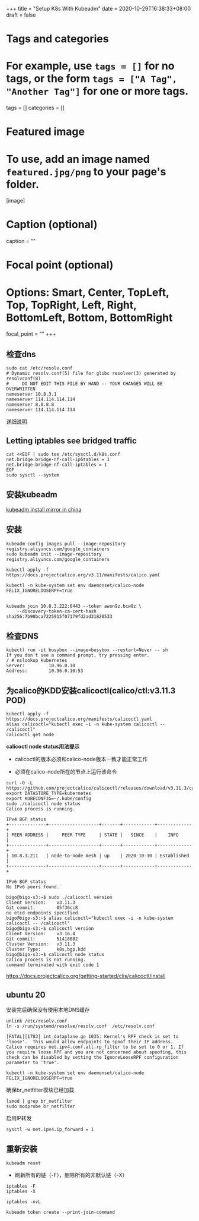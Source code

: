 +++
title = "Setup K8s With Kubeadm"
date = 2020-10-29T16:38:33+08:00
draft = false

# Tags and categories
# For example, use `tags = []` for no tags, or the form `tags = ["A Tag", "Another Tag"]` for one or more tags.
tags = []
categories = []

# Featured image
# To use, add an image named `featured.jpg/png` to your page's folder. 
[image]
  # Caption (optional)
  caption = ""

  # Focal point (optional)
  # Options: Smart, Center, TopLeft, Top, TopRight, Left, Right, BottomLeft, Bottom, BottomRight
  focal_point = ""
+++


## 检查dns


```
sudo cat /etc/resolv.conf
# Dynamic resolv.conf(5) file for glibc resolver(3) generated by resolvconf(8)
#     DO NOT EDIT THIS FILE BY HAND -- YOUR CHANGES WILL BE OVERWRITTEN
nameserver 10.8.3.1
nameserver 114.114.114.114
nameserver 8.8.8.8
nameserver 114.114.114.114
```

[详细说明](/post/ubuntu-dns-client/)

## Letting iptables see bridged traffic

```
cat <<EOF | sudo tee /etc/sysctl.d/k8s.conf
net.bridge.bridge-nf-call-ip6tables = 1
net.bridge.bridge-nf-call-iptables = 1
EOF
sudo sysctl --system
```

## 安装kubeadm

[kubeadm install mirror in china](/post/k8s-notes/)


## 安装

```
kubeadm config images pull --image-repository registry.aliyuncs.com/google_containers
sudo kubeadm init --image-repository registry.aliyuncs.com/google_containers

kubectl apply -f https://docs.projectcalico.org/v3.11/manifests/calico.yaml

kubectl -n kube-system set env daemonset/calico-node FELIX_IGNORELOOSERPF=true


kubeadm join 10.8.3.222:6443 --token awon9z.bcw8z \
    --discovery-token-ca-cert-hash sha256:7b90bca7225915f07179fd2ad31820533
```

## 检查DNS

```
kubectl run -it busybox --image=busybox --restart=Never -- sh
If you don't see a command prompt, try pressing enter.
/ # nslookup kubernetes
Server:         10.96.0.10
Address:        10.96.0.10:53
```

## 为calico的KDD安装calicoctl(calico/ctl:v3.11.3 POD)

```
kubectl apply -f https://docs.projectcalico.org/manifests/calicoctl.yaml
alias calicoctl="kubectl exec -i -n kube-system calicoctl -- /calicoctl"
calicoctl get node
```


**calicoctl node status用法提示**

- calicoctl的版本必须和calico-node版本一致才能正常工作

- 必须在calico-node所在的节点上运行该命令


```
curl -O -L  https://github.com/projectcalico/calicoctl/releases/download/v3.11.3/calicoctl
export DATASTORE_TYPE=kubernetes
export KUBECONFIG=~/.kube/config
sudo ./calicoctl node status
Calico process is running.

IPv4 BGP status
+--------------+-------------------+-------+------------+-------------+
| PEER ADDRESS |     PEER TYPE     | STATE |   SINCE    |    INFO     |
+--------------+-------------------+-------+------------+-------------+
| 10.8.3.211   | node-to-node mesh | up    | 2020-10-30 | Established |
+--------------+-------------------+-------+------------+-------------+

IPv6 BGP status
No IPv6 peers found.

bigo@bigo-s3:~$ sudo ./calicoctl version
Client Version:    v3.11.3
Git commit:        05f36cc8
no etcd endpoints specified
bigo@bigo-s3:~$ alias calicoctl="kubectl exec -i -n kube-system calicoctl -- /calicoctl"
bigo@bigo-s3:~$ calicoctl version
Client Version:    v3.16.4
Git commit:        51418082
Cluster Version:   v3.11.3
Cluster Type:      k8s,bgp,kdd
bigo@bigo-s3:~$ calicoctl node status
Calico process is not running.
command terminated with exit code 1

```

https://docs.projectcalico.org/getting-started/clis/calicoctl/install


## ubuntu 20

安装完后确保没有使用本地DNS缓存

```
unlink /etc/resolv.conf
ln -s /run/systemd/resolve/resolv.conf  /etc/resolv.conf
```


```
[FATAL][1783] int_dataplane.go 1035: Kernel's RPF check is set to 'loose'.  This would allow endpoints to spoof their IP address.  Calico requires net.ipv4.conf.all.rp_filter to be set to 0 or 1. If you require loose RPF and you are not concerned about spoofing, this check can be disabled by setting the IgnoreLooseRPF configuration parameter to 'true'.
```


```
kubectl -n kube-system set env daemonset/calico-node FELIX_IGNORELOOSERPF=true
```

确保br_netfilter模块已经加载

```
lsmod | grep br_netfilter
sudo modprobe br_netfilter
```

启用IP转发

```
sysctl -w net.ipv4.ip_forward = 1
```

## 重新安装

```
kubeadm reset
```


- 刷新所有的链（-F），删除所有的非默认链（-X）

```
iptables -F
iptables -X

iptables -nvL
```

```
kubeadm token create --print-join-command
```